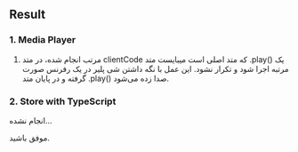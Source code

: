 ## Result

### 1. Media Player
1. مرتب انجام شده، در متد clientCode که متد اصلی است میبایست متد .play() یک مرتبه اجرا شود و تکرار نشود. این عمل با نگه داشتن شی پلیر در یک رفرنس صورت گرفته و در پایان متد .play() صدا زده می‌شود.

### 2. Store with TypeScript
انجام نشده...

موفق باشید.
